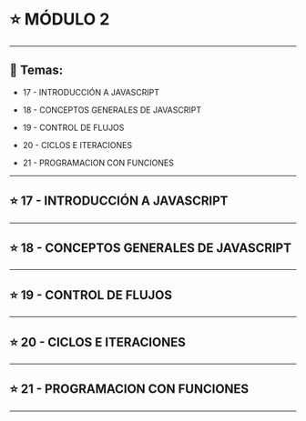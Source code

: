 # :star: MÓDULO 2

---

## :book: Temas:

- 17 - INTRODUCCIÓN A JAVASCRIPT 

- 18 - CONCEPTOS GENERALES DE JAVASCRIPT 

- 19 - CONTROL DE FLUJOS 

- 20 - CICLOS E ITERACIONES 

- 21 - PROGRAMACION CON FUNCIONES

---

## :star: 17 - INTRODUCCIÓN A JAVASCRIPT 


---

## :star: 18 - CONCEPTOS GENERALES DE JAVASCRIPT 

---

## :star: 19 - CONTROL DE FLUJOS 


---

## :star: 20 - CICLOS E ITERACIONES 

---

## :star: 21 -  PROGRAMACION CON FUNCIONES

---